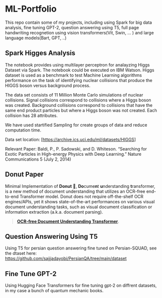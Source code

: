 # ML-Portfolio
This repo contain some of my projects, including using Spark for big data analysis, fine tuning GPT-2, question answering using T5, full page handwriting recognetion using vision transformers(Vit, Swin, ... ) and large language models(Bart, GPT, ..)


## Spark Higges Analysis

The notebook provides using multilayer perceptron for analayzing Higgs Dataset via Spark. The notebook could be executed on IBM Watson. 
Higgs dataset is used as a benchmark to test Machine Learning algorithms performance on the task of identifying nuclear collisions that produce the HIGGS boson versus background process.

The data set consists of 11 Million Monte Carlo simulations of nuclear collisions. Signal collisions correspond to collisions where a Higgs boson was created. Background collisions correspond to collisions that have the same end product particles but where a Higgs boson was not created. Each collision has 28 attributes. 

We have used startified Sampling for create groups of data and reduce computation time.

Data set location: [https://archive.ics.uci.edu/ml/datasets/HIGGS]


Relevant Paper: Baldi, P., P. Sadowski, and D. Whiteson. “Searching for Exotic Particles in High-energy Physics with Deep Learning.” Nature Communications 5 (July 2, 2014)

## Donut Paper

Minimal Implementation of **Donut** 🍩, **Do**cume**n**t **u**nderstanding **t**ransformer, is a new method of document understanding that utilizes an OCR-free end-to-end Transformer model. Donut does not require off-the-shelf OCR engines/APIs, yet it shows state-of-the-art performances on various visual document understanding tasks, such as visual document classification or information extraction (a.k.a. document parsing). <br>
> [**OCR-free Document Understanding Transformer**](https://arxiv.org/abs/2111.15664).<br>


## Question Answering Using T5

Using T5 for persian question answering fine tuned on Persian-SQUAD, see the dtaset here: https://github.com/sajjjadayobi/PersianQA/tree/main/dataset

## Fine Tune GPT-2

Using Hugging Face Transformers for fine tuning gpt-2 on diffrent datasets, in my case a bunch of quantum mechanic books.
